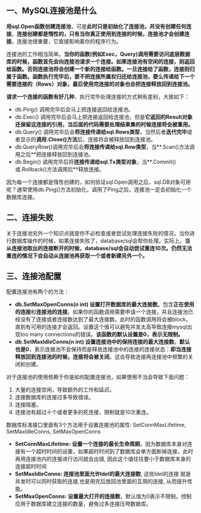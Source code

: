 ## 一、MySQL连接池是什么

**用sql.Open函数创建连接池**，可是**此时只是初始化了连接池，并没有创建任何连接**。**连接创建都是惰性的，只有当你真正使用到连接的时候，连接池才会创建连接**。连接池很重要，它直接影响着你的程序行为。

连接池的工作相当简单。**当你的函数(例如Exec，Query)调用需要访问底层数据库的时候，函数首先会向连接池请求一个连接。如果连接池有空闲的连接，则返回给函数。否则连接池将会创建一个新的连接给函数。一旦连接给了函数，连接则归属于函数。函数执行完毕后，要不把连接所属权归还给连接池，要么传递给下一个需要连接的（Rows）对象，最后使用完连接的对象也会把连接释放回到连接池。**

**请求一个连接的函数有好几种**，执行完毕处理连接的方式稍有差别，大致如下：

- db.Ping() 调用完毕后会马上把连接返回给连接池。
- db.Exec() 调用完毕后会马上把连接返回给连接池，但是**它返回的Result对象还保留这连接的引用，当后面的代码需要处理结果集的时候连接将会被重用。**
- db.Query() 调用完毕后会**将连接传递给sql.Rows类型**，当然后者**迭代完毕**或者显示的**调用.Close()方法**后，连接将会被释放回到连接池。
- db.QueryRow()调用完毕后会**将连接传递给sql.Row类型**，当**.Scan()方法调用之后**把连接释放回到连接池。
- db.Begin() 调用完毕后将**连接传递给sql.Tx类型对象**，当**.Commit()或.Rollback()方法调用后**释放连接。

因为每一个连接都是惰性创建的，如何验证sql.Open调用之后，sql.DB对象可用呢？通常使用db.Ping()方法初始化，调用了Ping之后，连接池一定会初始化一个数据库连接。

## 二、连接失败

关于连接池另外一个知识点就是你不必检查或者尝试处理连接失败的情况。当你进行数据库操作的时候，如果连接失败了，database/sql会帮你处理。实际上，**当从连接池取出的连接断开的时候，database/sql会自动尝试重连10次。仍然无法重连的情况下会自动从连接池再获取一个或者新建另外一个。**

## 三、连接池配置

配置连接池有两个的方法：

- **db.SetMaxOpenConns(n int)  设置打开数据库的最大连接数**。包含**正在使用的连接**和**连接池的连接**。如果你的函数调用需要申请一个连接，并且连接池已经没有了连接或者连接数达到了最大连接数。此时的函数调用将会被block，直到有可用的连接才会返回。设置这个值可以避免并发太高导致连接mysql出现too many connections的错误。**该函数的默认设置是0，表示无限制。**
- **db.SetMaxIdleConns(n int) 设置连接池中的保持连接的最大连接数**。**默认也是0**，表示连接池不会保持而是释放连接池中的连接的连接状态：**即当连接释放回到连接池的时候，连接将会被关闭**。这会导致连接再连接池中频繁的关闭和创建。

对于连接池的使用依赖于你是如何配置连接池，如果使用不当会导致下面问题：

1. 大量的连接空闲，导致额外的工作和延迟。
2. 连接数据库的连接过多导致错误。
3. 连接阻塞。
4. 连接池有超过十个或者更多的死连接，限制就是10次重连。

数据库标准接口里面有3个方法用于设置连接池的属性: SetConnMaxLifetime, SetMaxIdleConns, SetMaxOpenConns

- **SetConnMaxLifetime: 设置一个连接的最长生命周期**，因为数据库本身对连接有一个超时时间的设置，如果超时时间到了数据库会单方面断掉连接，此时再用连接池内的连接进行访问就会出错, 因此这个值往往要小于数据库本身的连接超时时间
- **SetMaxIdleConns: 连接池里面允许Idel的最大连接数**, 这些Idel的连接 就是并发时可以同时获取的连接,也是用完后放回池里面的互用的连接, 从而提升性能。
- **SetMaxOpenConns: 设置最大打开的连接数**，默认值为0表示不限制。控制应用于数据库建立连接的数量，避免过多连接压垮数据库。